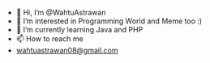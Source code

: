 - 👋 Hi, I’m @WahtuAstrawan
- 👀 I’m interested in Programming World and Meme too :)
- 🌱 I’m currently learning Java and PHP
- 📫 How to reach me 
- wahtuastrawan08@gmail.com

<!---
WahtuAstrawan/WahtuAstrawan is a ✨ special ✨ repository because its `README.md` (this file) appears on your GitHub profile.
You can click the Preview link to take a look at your changes.
--->
